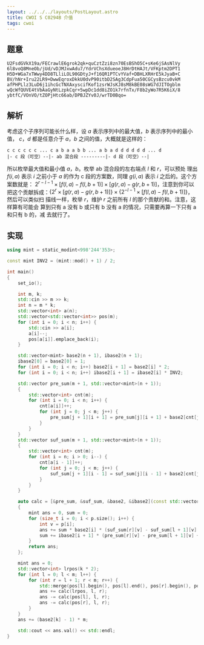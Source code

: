 ```yaml
---
layout: ../../../layouts/PostLayout.astro
title: CWOI S C0294B 介值
tags: cwoi
---
```


## 题意

```
U2FsdGVkX19a/FECrawlE6grok2qk+quCztZzi8zn70EsBShO5C+sKe6jSAsNlVy
6l8voQ8MneOb/jUd/vDJMJxwAdu7/YdrVChsXdueoeJ8HrDtHAJt/VFKptm2DPT1
H5D+WGa7xTWwy4DD8TLliLOL90GDtyJ+f16QR1PTCvYVaf+DBHLXRHrE5kJyaB+C
BV/hNr+Iru22LR9+DwwEqroxDkkU0dvP90itbD2SAg3CdpFua50CGCysBzcu0vkM
afPHPLlz3LuD6j1ihcGcTNXAxyscifKof1zsrWJsKJ8sM8kBE08sWG7dJITOgblm
wQcWfQUVE4tVbAaGyNtLzpkCqr+5wpDc1dd8iZO1k7rfnTx/F8b2yWo7R5K6iX/8
ybtfC/VOnVO/tZOPjHtc66ab/DPBJZYv0J/wrTD0Bqo=
```

## 解析

考虑这个子序列可能长什么样，设 $a$ 表示序列中的最大值，$b$ 表示序列中的最小值，
$c$，$d$ 都是任意介于 $a$，$b$ 之间的值，大概就是这样的：

```
c c c c c c ... c a b a a b b ... a b a d d d d d d ... d
|- c 段（可空）--|- ab 混合段 ---------|- d 段（可空）--| 
```

所以枚举最大值和最小值 $a$，$b$。枚举 ab 混合段的左右端点 $l$ 和 $r$，可以预处
理出 $f(i, a)$ 表示 $i$ 之前小于 $a$ 的作为 c 段的方案数，同理 $g(i, a)$ 表示
$i$ 之后的。这个方案数就是： $2^{r-l-1}\times [f(l,a)-f(l,b+1)]\times [g(r,a)-
g(r,b+1)]$，注意到你可以把这个贡献拆成：$\left\{2^{r}\times [g(r,a)-g(r,b+1)]
\right\} \times \left\{2^{-l-1}\times[f(l,a)-f(l,b+1)]\right\}$，然后可以类似扫
描线一样，枚举 $r$，维护 $r$ 之前所有 $l$ 的那个贡献的和。注意，这样算有可能会
算到只有 a 没有 b 或只有 b 没有 a 的情况，只需要再算一下只有 a 和只有 b 的，减
去就行了。

## 实现

```cpp
using mint = static_modint<998'244'353>;

const mint INV2 = (mint::mod() + 1) / 2;

int main()
{
	set_io();

	int m, k;
	std::cin >> m >> k;
	int n = m * k;
	std::vector<int> a(n);
	std::vector<std::vector<int>> pos(m);
	for (int i = 0; i < n; i++) {
		std::cin >> a[i];
		a[i]--;
		pos[a[i]].emplace_back(i);
	}

	std::vector<mint> base2(n + 1), ibase2(n + 1);
	ibase2[0] = base2[0] = 1;
	for (int i = 0; i < n; i++) base2[i + 1] = base2[i] * 2;
	for (int i = 0; i < n; i++) ibase2[i + 1] = ibase2[i] * INV2;

	std::vector pre_sum(m + 1, std::vector<mint>(n + 1));
	{
		std::vector<int> cnt(m);
		for (int i = 0; i < n; i++) {
			cnt[a[i]]++;
			for (int j = 0; j < m; j++) {
				pre_sum[j + 1][i + 1] = pre_sum[j][i + 1] + base2[cnt[j]] - 1;
			}
		}
	}
	std::vector suf_sum(m + 1, std::vector<mint>(n + 1));
	{
		std::vector<int> cnt(m);
		for (int i = n; i > 0; i--) {
			cnt[a[i - 1]]++;
			for (int j = 0; j < m; j++) {
				suf_sum[j + 1][i - 1] = suf_sum[j][i - 1] + base2[cnt[j]] - 1;
			}
		}
	}

	auto calc = [&pre_sum, &suf_sum, &base2, &ibase2](const std::vector<int> &p, int l, int r)
	{
		mint ans = 0, sum = 0;
		for (size_t i = 0; i < p.size(); i++) {
			int v = p[i];
			ans += sum * base2[i] * (suf_sum[r][v] - suf_sum[l + 1][v] + 1);
			sum += ibase2[i + 1] * (pre_sum[r][v] - pre_sum[l + 1][v] + 1);
		}
		return ans;
	};

	mint ans = 0;
	std::vector<int> lrpos(k * 2);
	for (int l = 0; l < m; l++) {
		for (int r = l + 1; r < m; r++) {
			std::merge(pos[l].begin(), pos[l].end(), pos[r].begin(), pos[r].end(), lrpos.begin());
			ans += calc(lrpos, l, r);
			ans -= calc(pos[l], l, r);
			ans -= calc(pos[r], l, r);
		}
	}
	ans += (base2[k] - 1) * m;

	std::cout << ans.val() << std::endl;
}
```
